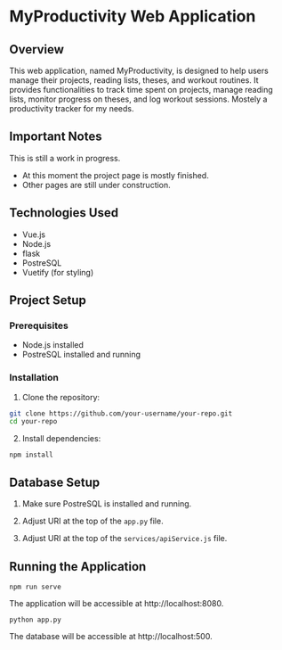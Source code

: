 # MyProductivity Web Application

## Overview

This web application, named MyProductivity, is designed to help users manage their projects, reading lists, theses, and workout routines. It provides functionalities to track time spent on projects, manage reading lists, monitor progress on theses, and log workout sessions. Mostely a productivity tracker for my needs.

## Important Notes
This is still a work in progress. 
- At this moment the project page is mostly finished.
- Other pages are still under construction.


## Technologies Used

- Vue.js
- Node.js
- flask
- PostreSQL
- Vuetify (for styling)

## Project Setup

### Prerequisites

- Node.js installed
- PostreSQL installed and running

### Installation

1. Clone the repository:

```bash
git clone https://github.com/your-username/your-repo.git
cd your-repo
```
2. Install dependencies:
```
npm install
```
## Database Setup
1. Make sure PostreSQL is installed and running.

2. Adjust URI at the top of the `app.py` file.

3. Adjust URI at the top of the `services/apiService.js` file.

## Running the Application
```
npm run serve
```

The application will be accessible at http://localhost:8080.

```
python app.py
```
The database will be accessible at http://localhost:500.
